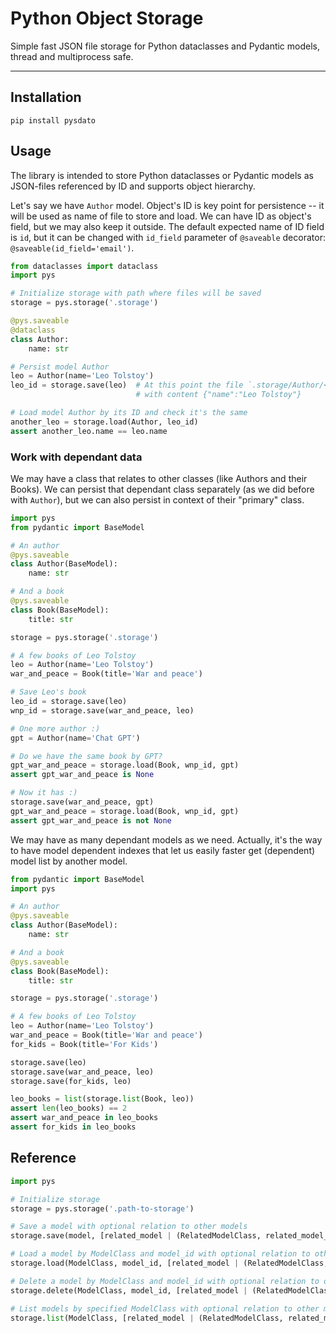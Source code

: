 # Python Object Storage 

Simple fast JSON file storage for Python dataclasses and Pydantic models, thread and multiprocess safe. 

----

## Installation
```shell
pip install pysdato
```

## Usage
The library is intended to store Python dataclasses or Pydantic models as JSON-files referenced by ID 
and supports object hierarchy. 

Let's say we have `Author` model. Object's ID is key point for persistence -- it will be used as name of
file to store and load. We can have ID as object's field, but we may also keep it outside. 
The default expected name of ID field is `id`, but it can be changed with `id_field` 
parameter of `@saveable` decorator: `@saveable(id_field='email')`. 

```python
from dataclasses import dataclass
import pys

# Initialize storage with path where files will be saved
storage = pys.storage('.storage')

@pys.saveable
@dataclass
class Author:
    name: str

# Persist model Author
leo = Author(name='Leo Tolstoy')
leo_id = storage.save(leo)  # At this point the file `.storage/Author/<random uuid id>.json` will be saved
                            # with content {"name":"Leo Tolstoy"}

# Load model Author by its ID and check it's the same
another_leo = storage.load(Author, leo_id)
assert another_leo.name == leo.name
```

### Work with dependant data
We may have a class that relates to other classes (like Authors and their Books). We can persist
that dependant class separately (as we did before with `Author`), but we can also persist 
in context of their "primary" class.

```python
import pys
from pydantic import BaseModel

# An author
@pys.saveable
class Author(BaseModel):
    name: str

# And a book
@pys.saveable
class Book(BaseModel):
    title: str

storage = pys.storage('.storage')

# A few books of Leo Tolstoy
leo = Author(name='Leo Tolstoy')
war_and_peace = Book(title='War and peace')

# Save Leo's book
leo_id = storage.save(leo)
wnp_id = storage.save(war_and_peace, leo)

# One more author :)
gpt = Author(name='Chat GPT')

# Do we have the same book by GPT?
gpt_war_and_peace = storage.load(Book, wnp_id, gpt)
assert gpt_war_and_peace is None

# Now it has :)
storage.save(war_and_peace, gpt)
gpt_war_and_peace = storage.load(Book, wnp_id, gpt)
assert gpt_war_and_peace is not None
```

We may have as many dependant models as we need. Actually, it's the way to have model dependent indexes
that let us easily faster get (dependent) model list by another model.
```python
from pydantic import BaseModel
import pys

# An author
@pys.saveable
class Author(BaseModel):
    name: str

# And a book
@pys.saveable
class Book(BaseModel):
    title: str

storage = pys.storage('.storage')

# A few books of Leo Tolstoy
leo = Author(name='Leo Tolstoy')
war_and_peace = Book(title='War and peace')
for_kids = Book(title='For Kids')

storage.save(leo)
storage.save(war_and_peace, leo)
storage.save(for_kids, leo)

leo_books = list(storage.list(Book, leo))
assert len(leo_books) == 2
assert war_and_peace in leo_books
assert for_kids in leo_books
```

## Reference
```python
import pys

# Initialize storage
storage = pys.storage('.path-to-storage')

# Save a model with optional relation to other models
storage.save(model, [related_model | (RelatedModelClass, related_model_id), ...])

# Load a model by ModelClass and model_id with optional relation to other models
storage.load(ModelClass, model_id, [related_model | (RelatedModelClass, related_model_id), ...])

# Delete a model by ModelClass and model_id with optional relation to other models
storage.delete(ModelClass, model_id, [related_model | (RelatedModelClass, related_model_id), ...])

# List models by specified ModelClass with optional relation to other models
storage.list(ModelClass, [related_model | (RelatedModelClass, related_model_id), ...])
```
